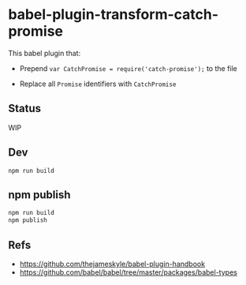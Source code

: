 # babel-plugin-transform-catch-promise

This babel plugin that:

- Prepend `var CatchPromise = require('catch-promise');` to the file

- Replace all `Promise` identifiers with `CatchPromise`

## Status

WIP

## Dev

```
npm run build
```

## npm publish

```bash
npm run build
npm publish
```

## Refs

- https://github.com/thejameskyle/babel-plugin-handbook
- https://github.com/babel/babel/tree/master/packages/babel-types
